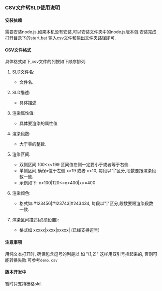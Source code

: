 ### CSV文件转SLD使用说明

#### 安装依赖

需要安装node.js,如果本机没有安装,可以安装文件夹中的node.js版本包.安装完成打开目录下的start.bat 输入csv文件和输出文件夹路径即可.

#### CSV文件格式

具体格式如下,csv文件的列按如下顺序排列:

1. SLD文件名:
    - 文件名.

2. SLD描述:
    - 具体描述.

3. 渲染属性值:
    - 具体要渲染的属性值

4. 渲染段数:
    - 大于零的整数.

5. 渲染区间:

    - 双侧区间 100<x<199 区间值左侧一定要小于或者等于右侧.
    - 单侧区间,确保x位于左侧 x>19 或者 x<10, 每段以"|"区分,段数要跟渲染段数一致.
    - 示例如下: x<100|120<=x<400|x>=400

6. 渲染颜色:

    - 格式如:#123456|#123743|#243434, 每段以"|"区分,段数要跟渲染段数一致.

7. 渲染区间描述(必须设置):

    - 格式如 xxxxx|xxxx|xxxxx| (已经支持逗号)

#### 注意事项

用纯文本打开时, 确保包含逗号的列是以 如 "(1,2]" 这样用双引号括起来的, 否则可能转换失败.可参考`demo.csv`

#### 版本开发中

暂时只支持栅格sld.
